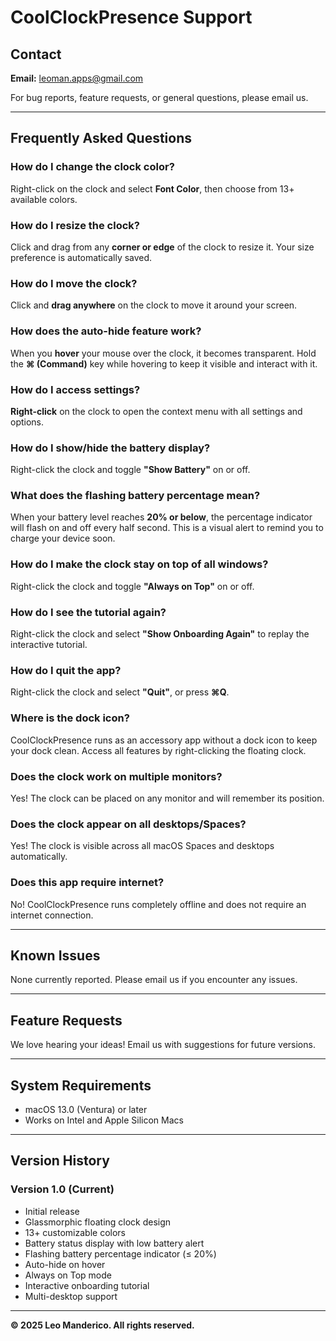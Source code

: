 # CoolClockPresence Support

## Contact
**Email:** leoman.apps@gmail.com

For bug reports, feature requests, or general questions, please email us.

---

## Frequently Asked Questions

### How do I change the clock color?
Right-click on the clock and select **Font Color**, then choose from 13+ available colors.

### How do I resize the clock?
Click and drag from any **corner or edge** of the clock to resize it. Your size preference is automatically saved.

### How do I move the clock?
Click and **drag anywhere** on the clock to move it around your screen.

### How does the auto-hide feature work?
When you **hover** your mouse over the clock, it becomes transparent. Hold the **⌘ (Command)** key while hovering to keep it visible and interact with it.

### How do I access settings?
**Right-click** on the clock to open the context menu with all settings and options.

### How do I show/hide the battery display?
Right-click the clock and toggle **"Show Battery"** on or off.

### What does the flashing battery percentage mean?
When your battery level reaches **20% or below**, the percentage indicator will flash on and off every half second. This is a visual alert to remind you to charge your device soon.

### How do I make the clock stay on top of all windows?
Right-click the clock and toggle **"Always on Top"** on or off.

### How do I see the tutorial again?
Right-click the clock and select **"Show Onboarding Again"** to replay the interactive tutorial.

### How do I quit the app?
Right-click the clock and select **"Quit"**, or press **⌘Q**.

### Where is the dock icon?
CoolClockPresence runs as an accessory app without a dock icon to keep your dock clean. Access all features by right-clicking the floating clock.

### Does the clock work on multiple monitors?
Yes! The clock can be placed on any monitor and will remember its position.

### Does the clock appear on all desktops/Spaces?
Yes! The clock is visible across all macOS Spaces and desktops automatically.

### Does this app require internet?
No! CoolClockPresence runs completely offline and does not require an internet connection.

---

## Known Issues
None currently reported. Please email us if you encounter any issues.

---

## Feature Requests
We love hearing your ideas! Email us with suggestions for future versions.

---

## System Requirements
- macOS 13.0 (Ventura) or later
- Works on Intel and Apple Silicon Macs

---

## Version History

### Version 1.0 (Current)
- Initial release
- Glassmorphic floating clock design
- 13+ customizable colors
- Battery status display with low battery alert
- Flashing battery percentage indicator (≤ 20%)
- Auto-hide on hover
- Always on Top mode
- Interactive onboarding tutorial
- Multi-desktop support

---

**© 2025 Leo Manderico. All rights reserved.**
